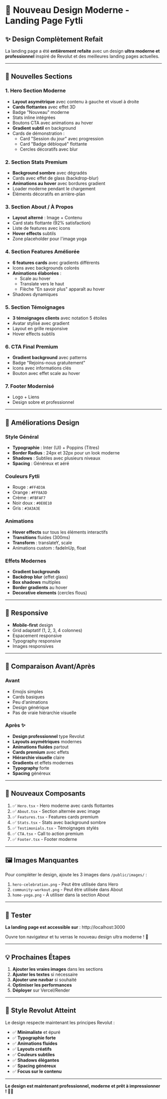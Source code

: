 # 🎨 Nouveau Design Moderne - Landing Page Fytli

## ✨ Design Complètement Refait

La landing page a été **entièrement refaite** avec un design **ultra moderne et professionnel** inspiré de Revolut et des meilleures landing pages actuelles.

---

## 🚀 Nouvelles Sections

### 1. Hero Section Moderne
- **Layout asymétrique** avec contenu à gauche et visuel à droite
- **Cards flottantes** avec effet 3D
- Badge "Nouveau" moderne
- Stats inline intégrées
- Boutons CTA avec animations au hover
- **Gradient subtil** en background
- Cards de démonstration :
  - Card "Session du jour" avec progression
  - Card "Badge débloqué" flottante
  - Cercles décoratifs avec blur

### 2. Section Stats Premium
- **Background sombre** avec dégradés
- Cards avec effet de glass (backdrop-blur)
- **Animations au hover** avec bordures gradient
- Loader moderne pendant le chargement
- Éléments décoratifs en arrière-plan

### 3. Section About / À Propos
- **Layout alterné** : Image + Contenu
- Card stats flottante (92% satisfaction)
- Liste de features avec icons
- **Hover effects** subtils
- Zone placeholder pour l'image yoga

### 4. Section Features Améliorée
- **6 features cards** avec gradients différents
- Icons avec backgrounds colorés
- **Animations élaborées** :
  - Scale au hover
  - Translate vers le haut
  - Flèche "En savoir plus" apparaît au hover
- Shadows dynamiques

### 5. Section Témoignages
- **3 témoignages clients** avec notation 5 étoiles
- Avatar stylisé avec gradient
- Layout en grille responsive
- Hover effects subtils

### 6. CTA Final Premium
- **Gradient background** avec patterns
- Badge "Rejoins-nous gratuitement"
- Icons avec informations clés
- Bouton avec effet scale au hover

### 7. Footer Modernisé
- Logo + Liens
- Design sobre et professionnel

---

## 🎨 Améliorations Design

### Style Général
- **Typographie** : Inter (UI) + Poppins (Titres)
- **Border Radius** : 24px et 32px pour un look moderne
- **Shadows** : Subtiles avec plusieurs niveaux
- **Spacing** : Généreux et aéré

### Couleurs Fytli
- Rouge : `#FF4D3A`
- Orange : `#FF8A3D`
- Crème : `#FBFAF7`
- Noir doux : `#0E0E10`
- Gris : `#3A3A3E`

### Animations
- **Hover effects** sur tous les éléments interactifs
- **Transitions** fluides (300ms)
- **Transform** : translateY, scale
- Animations custom : fadeInUp, float

### Effets Modernes
- **Gradient backgrounds**
- **Backdrop blur** (effet glass)
- **Box shadows** multiples
- **Border gradients** au hover
- **Decorative elements** (cercles flous)

---

## 📱 Responsive

- **Mobile-first** design
- Grid adaptatif (1, 2, 3, 4 colonnes)
- Espacement responsive
- Typography responsive
- Images responsives

---

## 🎯 Comparaison Avant/Après

### Avant
- Emojis simples
- Cards basiques
- Peu d'animations
- Design générique
- Pas de vraie hiérarchie visuelle

### Après ✨
- **Design professionnel** type Revolut
- **Layouts asymétriques** modernes
- **Animations fluides** partout
- **Cards premium** avec effets
- **Hiérarchie visuelle** claire
- **Gradients** et effets modernes
- **Typography** forte
- **Spacing** généreux

---

## 📂 Nouveaux Composants

1. ✅ `Hero.tsx` - Hero moderne avec cards flottantes
2. ✅ `About.tsx` - Section alternée avec image
3. ✅ `Features.tsx` - Features cards premium
4. ✅ `Stats.tsx` - Stats avec background sombre
5. ✅ `Testimonials.tsx` - Témoignages stylés
6. ✅ `CTA.tsx` - Call to action premium
7. ✅ `Footer.tsx` - Footer moderne

---

## 🖼️ Images Manquantes

Pour compléter le design, ajoute les 3 images dans `/public/images/` :

1. `hero-celebration.png` - Peut être utilisée dans Hero
2. `community-workout.png` - Peut être utilisée dans About
3. `home-yoga.png` - À utiliser dans la section About

---

## 🚀 Tester

**La landing page est accessible sur** : http://localhost:3000

Ouvre ton navigateur et tu verras le nouveau design ultra moderne ! 🎉

---

## 💡 Prochaines Étapes

1. **Ajouter les vraies images** dans les sections
2. **Ajuster les textes** si nécessaire
3. **Ajouter une navbar** si souhaité
4. **Optimiser les performances**
5. **Déployer** sur Vercel/Render

---

## 🎨 Style Revolut Atteint

Le design respecte maintenant les principes Revolut :
- ✅ **Minimaliste** et épuré
- ✅ **Typographie forte**
- ✅ **Animations fluides**
- ✅ **Layouts créatifs**
- ✅ **Couleurs subtiles**
- ✅ **Shadows élégantes**
- ✅ **Spacing généreux**
- ✅ **Focus sur le contenu**

---

**Le design est maintenant professionnel, moderne et prêt à impressionner ! 🚀✨**


